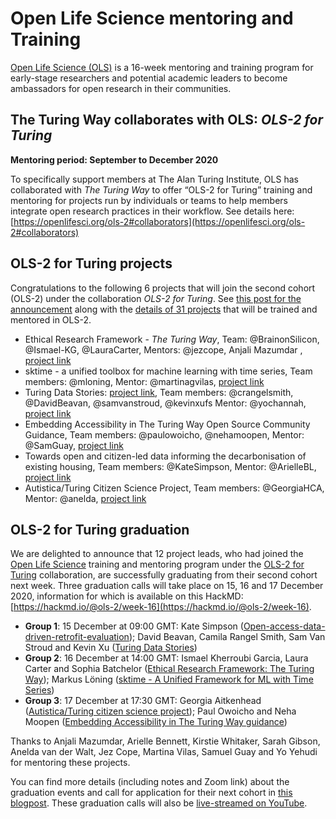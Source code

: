 # Open Life Science mentoring and Training

[Open Life Science (OLS)](https://openlifesci.org/) is a 16-week mentoring and training program for early-stage researchers and potential academic leaders to become ambassadors for open research in their communities.

## The Turing Way collaborates with OLS: *OLS-2 for Turing*

**Mentoring period: September to December 2020**

To specifically support members at The Alan Turing Institute, OLS has collaborated with _The Turing Way_ to offer “OLS-2 for Turing” training and mentoring for projects run by individuals or teams to help members integrate open research practices in their workflow.
See details here: [https://openlifesci.org/ols-2#collaborators](https://openlifesci.org/ols-2#collaborators)

## OLS-2 for Turing projects

Congratulations to the following 6 projects that will join the second cohort (OLS-2) under the collaboration *OLS-2 for Turing*.
See [this post for the announcement](https://openlifesci.org/posts/2020/09/01/ols2-announcement/) along with the [details of 31 projects](https://openlifesci.org/ols-2/projects-participants/) that will be trained and mentored in OLS-2.

- Ethical Research Framework - _The Turing Way_, Team: @BrainonSilicon, @Ismael-KG, @LauraCarter, Mentors: @jezcope, Anjali Mazumdar , [project link](./ethical-research-framework)
- sktime - a unified toolbox for machine learning with time series, Team members: @mloning, Mentor: @martinagvilas, [project link](https://github.com/alan-turing-institute/sktime)
- Turing Data Stories: [project link](https://github.com/alan-turing-institute/TuringDataStories), Team members: @crangelsmith, @DavidBeavan, @samvanstroud, @kevinxufs Mentor: @yochannah, [project link](https://github.com/alan-turing-institute/TuringDataStories/)
- Embedding Accessibility in The Turing Way Open Source Community Guidance, Team members: @paulowoicho, @nehamoopen, Mentor: @SamGuay, [project link](./accessible-guidance)
- Towards open and citizen-led data informing the decarbonisation of existing housing, Team members: @KateSimpson, Mentor: @ArielleBL, [project link](https://github.com/KateSimpson/Open-access-data-driven-retrofit-evaluation)
- Autistica/Turing Citizen Science Project, Team members: @GeorgiaHCA, Mentor: @anelda, [project link](https://github.com/alan-turing-institute/AutisticaCitizenScience)

## OLS-2 for Turing graduation

We are delighted to announce that 12 project leads, who had joined the [Open Life Science](https://openlifesci.org/) training and mentoring program under the [OLS-2 for Turing](https://openlifesci.org/ols-2#collaborators) collaboration, are successfully graduating from their second cohort next week.
Three graduation calls will take place on 15, 16 and 17 December 2020, information for which is available on this HackMD: [https://hackmd.io/@ols-2/week-16](https://hackmd.io/@ols-2/week-16).

-   **Group 1**: 15 December at 09:00 GMT: Kate Simpson ([Open-access-data-driven-retrofit-evaluation](https://katesimpson.github.io/Open-access-data-driven-retrofit-evaluation/)); David Beavan, Camila Rangel Smith, Sam Van Stroud and Kevin Xu ([Turing Data Stories](https://github.com/alan-turing-institute/TuringDataStories/))
-   **Group 2**: 16 December at 14:00 GMT: Ismael Kherroubi Garcia, Laura Carter and Sophia Batchelor ([Ethical Research Framework: The Turing Way](https://book.the-turing-way.org/ethical-research/ethical-research.html)); Markus Löning ([sktime - A Unified Framework for ML with Time Series](https://github.com/alan-turing-institute/sktime))
-   **Group 3**: 17 December at 17:30 GMT: Georgia Aitkenhead ([Autistica/Turing citizen science project](https://alan-turing-institute.github.io/AutisticaCitizenScience/)); Paul Owoicho and Neha Moopen ([Embedding Accessibility in The Turing Way guidance](https://book.the-turing-way.org/community-handbook/consistency.html))

Thanks to Anjali Mazumdar, Arielle Bennett, Kirstie Whitaker, Sarah Gibson, Anelda van der Walt, Jez Cope, Martina Vilas, Samuel Guay and Yo Yehudi for mentoring these projects.

 You can find more details (including notes and Zoom link) about the graduation events and call for application for their next cohort in [this blogpost](https://openlifesci.org/posts/2020/11/26/announcing-applications-for-ols-3/). 
  These graduation calls will also be [live-streamed on YouTube](https://www.youtube.com/channel/UCs12-ZgnDJOWIWN3Vo1XHXA/).
